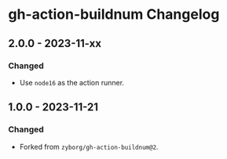 # gh-action-buildnum Changelog

## 2.0.0 - 2023-11-xx

### Changed
- Use `node16` as the action runner.

## 1.0.0 - 2023-11-21

### Changed
- Forked from `zyborg/gh-action-buildnum@2`.
